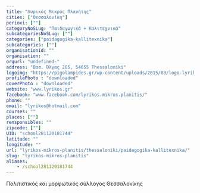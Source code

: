 ```yaml
---
title: "Λυρικός Μικρός Πλανήτης"
cities: ["Θεσσαλονίκη"]
perioxi: [""]
categoryNoSLug: "Παιδαγωγικά + Καλιτεχνικά"
subcategoriesNoSLug: [""]
categories: ["paidagogika-kallitexnika"]
subcategories: [""]
organisationid: ""
organisation: ""
orgurl: "undefined-"
address: "Βασ. Όλγας 285, 54655 Thessaloníki"
logoimg: "https://pigolampides.gr/wp-content/uploads/2015/03/logo-lyrikos1.png"
profilePhoto : "downloaded"
coverPhoto : "downloaded"
website: "www.lyrikos.gr"
facebook: "www.facebook.com/lyrikos.mikros.planitis/"
phone: ""
email: "lyrikos@hotmail.com"
courses: ""
places: [""]
rensponsibles: ""
zipcode: [""]
UID: "school281120181744"
latitude: ""
longitude: ""
url: "lyrikos-mikros-planitis/thessaloniki/paidagogika-kallitexnika/"
slug: "lyrikos-mikros-planitis"
aliases:
    - /school281120181744
---
```



Πολιτιστικός και μορφωτικός σύλλογος Θεσσαλονίκης

